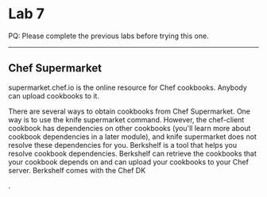 # Lab 7

PQ: Please complete the previous labs before trying this one.

---

## Chef Supermarket
supermarket.chef.io is the online resource for Chef cookbooks. Anybody can upload cookbooks to it.  

There are several ways to obtain cookbooks from Chef Supermarket. One way is to use the knife supermarket command. However, the chef-client cookbook has dependencies on other cookbooks (you'll learn more about cookbook dependencies in a later module), and knife supermarket does not resolve these dependencies for you.
Berkshelf is a tool that helps you resolve cookbook dependencies. Berkshelf can retrieve the cookbooks that your cookbook depends on and can upload your cookbooks to your Chef server. Berkshelf comes with the Chef DK

.
